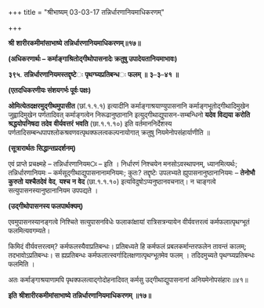 +++
title = "श्रीभाष्यम् 03-03-17 तन्निर्धारणानियमाधिकरणम्"

+++
<div claऽऽ="elementor-widget-container">

**श्री** **शारीरकमीमांसाभाष्ये** **तन्निर्धारणानियमाधिकरणम्॥१७॥**

**(अधिकरणार्थः – कर्माङ्गाश्रितोद्गीथोपासनादेः क्रतुषु उपादेयतानियमाभावः)**

**३९५**. **तन्निर्धारणानियमस्तद्दृष्टे**ः **पृथग्घ्यप्रतिबन्ध**ः **फलम्** **॥** **३**–**३**–**४१** **॥**

**(एतदधिकरणीयः संशयगर्भः पूर्वः पक्षः)**

**ओमित्येतदक्षरमुद्गीथमुपासीत** (छां.१.१.१) इत्यादीनि कर्माङ्गाश्रयाण्युपासनानि कर्माङ्गभूतोद्गीथादिमुखेन जुह्वादिमुखेन पर्णतादिवत् कर्माङ्गत्वेन निरूढानुष्ठानानि इत्युद्गीथाद्युपासन-सम्बन्धिनो **यदेव** **विद्यया** **करोति** **श्रद्धयोपनिषदा** **तदेव** **वीर्यवत्तरं** **भवति** (छा.१.१.१०) इति वर्तमाननिर्देशस्य पर्णतादिसम्बन्धपापश्लोकश्रवणवत्पृथक्फलत्वकल्पनायोगात् क्रतुषु नियमेनोपसंहार्याणीति ॥

**(सूत्रारार्थतः सिद्धान्तप्रदर्शनम्)**

एवं प्राप्ते प्रचक्ष्महे – तन्निर्धारणानियम**ः** – इति । निर्धारणं निश्चयेन मनसोऽवस्थापनम्, ध्यानमित्यर्थः; तन्निर्धारणानियमः – कर्मसूद्गीथाद्युपासनानामनियमः; कुतः? तद्दृष्टेः उपलभ्यते ह्युपासनानुष्ठानानियमः – **तेनोभौ** **कुरुतो** **यश्चैतदेवं** **वेद**, **यश्च** **न** **वेद** (छा.१.१.१०) इत्यविदुषोऽप्यनुष्ठानवचनात्। न चाङ्गत्वे सत्युपासनस्यानुष्ठानानियम उपपद्यते ।

**(उद्गीथोपासनस्य फलपार्थक्यम्)**

एवमुपासनस्यानङ्गत्वे निश्चिते सत्युपासनविधेः फलाकांक्षायां रात्रिसत्रन्यायेन वीर्यवत्तरत्वं कर्मफलात्पृथग्भूतं फलमित्यवगम्यते।

किमिदं वीर्यवत्तरत्वम्? कर्मफलस्यैवाप्रतिबन्धः। प्रतिबध्यते हि कर्मफलं प्रबलकर्मान्तरफलेन तावन्तं कालम्; तदभावोऽप्रतिबन्धः। स ह्यप्रतिबन्धः कर्मफलात्स्वर्गादिलक्षणात्पृथग्भूतमेव फलम् । तदिदमुच्यते पृथग्घ्यप्रतिबन्धः फलमिति ।

अतः कर्माङ्गाश्रयाणामपि पृथक्फलत्वाद्गोदोहनादिवत् कर्मसु उद्गीथाद्युपासनानां अनियमेनोपसंहारः॥४१॥

**इति** **श्रीशारीरकमीमांसाभाष्ये** **तन्निर्धारणानियमाधिकरणम्** **॥१७॥**

</div>
